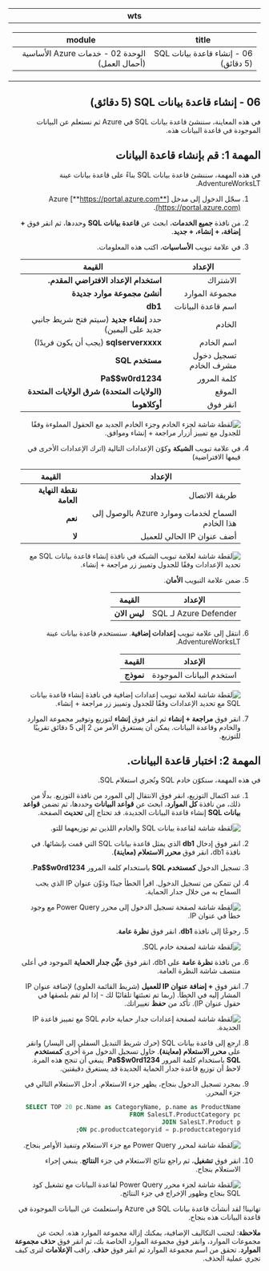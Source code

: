 ﻿<div id="readme" class="Box-body readme blob js-code-block-container p-5 p-xl-6 gist-border-0" dir="rtl">
    <article class="markdown-body entry-content container-lg" itemprop="text"><table>
  <thead>
  <tr>
  <th>wts</th>
  </tr>
  </thead>
  <tbody>
  <tr>
  <td><div><table>
  <thead>
  <tr>
  <th>title</th>
  <th>module</th>
  </tr>
  </thead>
  <tbody>
  <tr>
  <td><div>06 - إنشاء قاعدة بيانات SQL (5 دقائق)</div></td>
  <td><div>الوحدة 02 - خدمات Azure الأساسية (أحمال العمل)</div></td>
  </tr>
  </tbody>
</table>
</div></td>
  </tr>
  </tbody>
</table>

# 06 - إنشاء قاعدة بيانات SQL (5 دقائق)

في هذه المعاينة، سننشئ قاعدة بيانات SQL في Azure ثم نستعلم عن البيانات الموجودة في قاعدة البيانات هذه.

# المهمة 1: قم بإنشاء قاعدة البيانات 

في هذه المهمة، سننشئ قاعدة بيانات SQL بناءً على قاعدة بيانات عينة AdventureWorksLT. 

1. سجّل الدخول إلى مدخل Azure [**https://portal.azure.com**](https://portal.azure.com).

2. من نافذة **جميع الخدمات**، ابحث عن **قاعدة بيانات SQL** وحددها، ثم انقر فوق **+ إضافة، + إنشاء، + جديد**. 

3. في علامة تبويب **الأساسيات**، اكتب هذه المعلومات.  

    | الإعداد | القيمة | 
    | --- | --- |
    | الاشتراك | **استخدام الإعداد الافتراضي المقدم.** |
    | مجموعة الموارد | **أنشئ مجموعة موارد جديدة** |
    | اسم قاعدة البيانات| **db1** | 
    | الخادم | حدد **إنشاء جديد** (سيتم فتح شريط جانبي جديد على اليمين)|
    | اسم الخادم | **sqlserverxxxx** (يجب أن يكون فريدًا) | 
    | تسجيل دخول مشرف الخادم | **مستخدم SQL** |
    | كلمة المرور | **Pa$$w0rd1234** |
    | الموقع | **(الولايات المتحدة) شرق الولايات المتحدة** |
    | انقر فوق  | **أوكلاهوما** |

   ![لقطة شاشة لجزء الخادم وجزء الخادم الجديد مع الحقول المملوءة وفقًا للجدول مع تمييز أزرار مراجعة + إنشاء وموافق.](../images/0501.png)

4. في علامة تبويب **الشبكة** وكوّن الإعدادات التالية (اترك الإعدادات الأخرى في قيمها الافتراضية) 

    | الإعداد | القيمة | 
    | --- | --- |
    | طريقة الاتصال | **نقطة النهاية العامة** |    
    | السماح لخدمات وموارد Azure بالوصول إلى هذا الخادم | **نعم** |
    | أضف عنوان IP الحالي للعميل | **لا** |
    
   ![لقطة شاشة لعلامة تبويب الشبكة في نافذة إنشاء قاعدة بيانات SQL مع تحديد الإعدادات وفقًا للجدول وتمييز زر مراجعة + إنشاء.](../images/0501b.png)

5. ضمن علامة التبويب **الأمان**. 

    | الإعداد | القيمة | 
    | --- | --- |
    | Azure Defender لـ SQL| **ليس الان** |
    
6. انتقل إلى علامة تبويب **إعدادات إضافية**. سنستخدم قاعدة بيانات عينة AdventureWorksLT.

    | الإعداد | القيمة | 
    | --- | --- |
    | استخدم البيانات الموجودة | **نموذج** |

    ![لقطة شاشة لعلامة تبويب إعدادات إضافية في نافذة إنشاء قاعدة بيانات SQL مع تحديد الإعدادات وفقًا للجدول وتمييز زر مراجعة + إنشاء.](../images/0501c.png)

7. انقر فوق **مراجعة + إنشاء** ثم انقر فوق **إنشاء** لتوزيع وتوفير مجموعة الموارد والخادم وقاعدة البيانات. يمكن أن يستغرق الأمر من 2 إلى 5 دقائق تقريبًا للتوزيع.


# المهمة 2: اختبار قاعدة البيانات.

في هذه المهمة، سنكوّن خادم SQL ونُجري استعلام SQL. 

1. عند اكتمال التوزيع، انقر فوق الانتقال إلى المورد من نافذة التوزيع. بدلًا من ذلك، من نافذة **كل الموارد**، ابحث عن **قواعد البيانات** وحددها، ثم تضمن **قواعد بيانات SQL** إنشاء قاعدة البيانات الجديدة. قد تحتاج إلى **تحديث** الصفحة.

    ![لقطة شاشة لقاعدة بيانات SQL والخادم اللذين تم توزيعهما للتو.](../images/0502.png)

2. انقر فوق إدخال **db1** الذي يمثل قاعدة بيانات SQL التي قمت بإنشائها. في نافذة db1، انقر فوق **محرر الاستعلام (معاينة)**.

3. تسجيل الدخول **كمستخدم SQL** باستخدام كلمة المرور **Pa$$w0rd1234**.

4. لن تتمكن من تسجيل الدخول. اقرأ الخطأ جيدًا ودَوِّن عنوان IP الذي يجب السماح به من خلال جدار الحماية. 

    ![لقطة شاشة لصفحة تسجيل الدخول إلى محرر Power Query مع وجود خطأ في عنوان IP.](../images/0503.png)

5. رجوعًا إلى نافذة **db1**، انقر فوق **نظرة عامة**. 

    ![لقطة شاشة لصفحة خادم SQL.](../images/0504.png)

6. من نافذة **نظرة عامة** على db1، انقر فوق **عيِّن جدار الحماية** الموجود في أعلى منتصف شاشة النظرة العامة.

7. انقر فوق **+ إضافة عنوان IP للعميل** (شريط القائمة العلوي) لإضافة عنوان IP المشار إليه في الخطأ. (ربما تم تعبئتها تلقائيًا لك - إذا لم تقم بلصقها في حقول عنوان IP). تأكد من **حفظ** تغييراتك. 

    ![لقطة شاشة لصفحة إعدادات جدار حماية خادم SQL مع تمييز قاعدة IP الجديدة.](../images/0506.png)

8. ارجع إلى قاعدة بيانات SQL (حرك شريط التبديل السفلي إلى اليسار) وانقر على **محرر الاستعلام (معاينة)**. حاول تسجيل الدخول مرة أخرى **كمستخدم SQL** باستخدام كلمة المرور **Pa$$w0rd1234**. ينبغي أن تنجح هذه المرة. لاحظ أن توزيع قاعدة جدار الحماية الجديدة قد يستغرق دقيقتين. 

9. بمجرد تسجيل الدخول بنجاح، يظهر جزء الاستعلام. أدخل الاستعلام التالي في جزء المحرر. 

    ```SQL
    SELECT TOP 20 pc.Name as CategoryName, p.name as ProductName
    FROM SalesLT.ProductCategory pc
    JOIN SalesLT.Product p
    ON pc.productcategoryid = p.productcategoryid;
    ```

    ![لقطة شاشة لمحرر Power Query مع جزء الاستعلام وتنفيذ الأوامر بنجاح.](../images/0507.png)

10. انقر فوق **تشغيل**، ثم راجع نتائج الاستعلام في جزء **النتائج**. ينبغي إجراء الاستعلام بنجاح.

    ![لقطة شاشة لجزء محرر Power Query لقاعدة البيانات مع تشغيل كود SQL بنجاح وظهور الإخراج في جزء النتائج.](../images/0508.png)

تهانينا! لقد أنشأتَ قاعدة بيانات SQL في Azure واستعلمتَ عن البيانات الموجودة في قاعدة البيانات هذه بنجاح.

**ملاحظة**: لتجنب التكاليف الإضافية، يمكنك إزالة مجموعة الموارد هذه. ابحث عن مجموعات الموارد، وانقر فوق مجموعة الموارد الخاصة بك، ثم انقر فوق **حذف مجموعة الموارد**. تحقق من اسم مجموعة الموارد ثم انقر فوق **حذف**. راقب **الإعلامات** لترى كيف تجري عملية الحذف.
